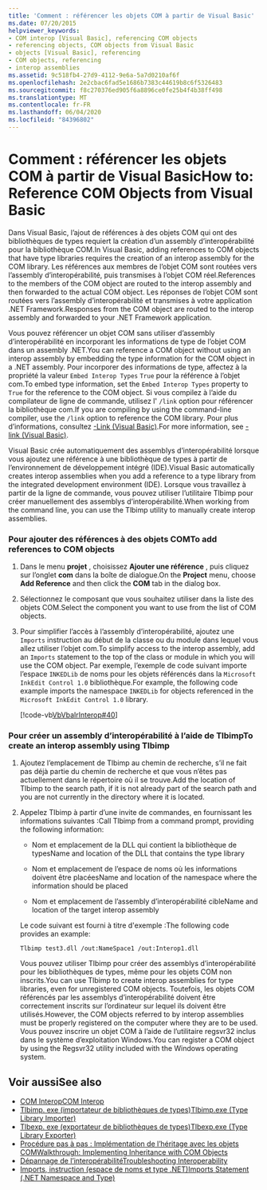 ```yaml
---
title: 'Comment : référencer les objets COM à partir de Visual Basic'
ms.date: 07/20/2015
helpviewer_keywords:
- COM interop [Visual Basic], referencing COM objects
- referencing objects, COM objects from Visual Basic
- objects [Visual Basic], referencing
- COM objects, referencing
- interop assemblies
ms.assetid: 9c518fb4-27d9-4112-9e6a-5a7d0210af6f
ms.openlocfilehash: 2e2cbac6fad5e1686b7383c44619b8c6f5326483
ms.sourcegitcommit: f8c270376ed905f6a8896ce0fe25b4f4b38ff498
ms.translationtype: MT
ms.contentlocale: fr-FR
ms.lasthandoff: 06/04/2020
ms.locfileid: "84396802"
---
```

# <a name="how-to-reference-com-objects-from-visual-basic"></a><span data-ttu-id="d26ab-102">Comment : référencer les objets COM à partir de Visual Basic</span><span class="sxs-lookup"><span data-stu-id="d26ab-102">How to: Reference COM Objects from Visual Basic</span></span>
<span data-ttu-id="d26ab-103">Dans Visual Basic, l’ajout de références à des objets COM qui ont des bibliothèques de types requiert la création d’un assembly d’interopérabilité pour la bibliothèque COM.</span><span class="sxs-lookup"><span data-stu-id="d26ab-103">In Visual Basic, adding references to COM objects that have type libraries requires the creation of an interop assembly for the COM library.</span></span> <span data-ttu-id="d26ab-104">Les références aux membres de l’objet COM sont routées vers l’assembly d’interopérabilité, puis transmises à l’objet COM réel.</span><span class="sxs-lookup"><span data-stu-id="d26ab-104">References to the members of the COM object are routed to the interop assembly and then forwarded to the actual COM object.</span></span> <span data-ttu-id="d26ab-105">Les réponses de l’objet COM sont routées vers l’assembly d’interopérabilité et transmises à votre application .NET Framework.</span><span class="sxs-lookup"><span data-stu-id="d26ab-105">Responses from the COM object are routed to the interop assembly and forwarded to your .NET Framework application.</span></span>  
  
 <span data-ttu-id="d26ab-106">Vous pouvez référencer un objet COM sans utiliser d’assembly d’interopérabilité en incorporant les informations de type de l’objet COM dans un assembly .NET.</span><span class="sxs-lookup"><span data-stu-id="d26ab-106">You can reference a COM object without using an interop assembly by embedding the type information for the COM object in a .NET assembly.</span></span> <span data-ttu-id="d26ab-107">Pour incorporer des informations de type, affectez à la propriété la valeur `Embed Interop Types` `True` pour la référence à l’objet com.</span><span class="sxs-lookup"><span data-stu-id="d26ab-107">To embed type information, set the `Embed Interop Types` property to `True` for the reference to the COM object.</span></span> <span data-ttu-id="d26ab-108">Si vous compilez à l’aide du compilateur de ligne de commande, utilisez l' `/link` option pour référencer la bibliothèque com.</span><span class="sxs-lookup"><span data-stu-id="d26ab-108">If you are compiling by using the command-line compiler, use the `/link` option to reference the COM library.</span></span> <span data-ttu-id="d26ab-109">Pour plus d’informations, consultez [-Link (Visual Basic)](../../reference/command-line-compiler/link.md).</span><span class="sxs-lookup"><span data-stu-id="d26ab-109">For more information, see [-link (Visual Basic)](../../reference/command-line-compiler/link.md).</span></span>  
  
 <span data-ttu-id="d26ab-110">Visual Basic crée automatiquement des assemblys d’interopérabilité lorsque vous ajoutez une référence à une bibliothèque de types à partir de l’environnement de développement intégré (IDE).</span><span class="sxs-lookup"><span data-stu-id="d26ab-110">Visual Basic automatically creates interop assemblies when you add a reference to a type library from the integrated development environment (IDE).</span></span> <span data-ttu-id="d26ab-111">Lorsque vous travaillez à partir de la ligne de commande, vous pouvez utiliser l’utilitaire Tlbimp pour créer manuellement des assemblys d’interopérabilité.</span><span class="sxs-lookup"><span data-stu-id="d26ab-111">When working from the command line, you can use the Tlbimp utility to manually create interop assemblies.</span></span>  
  
### <a name="to-add-references-to-com-objects"></a><span data-ttu-id="d26ab-112">Pour ajouter des références à des objets COM</span><span class="sxs-lookup"><span data-stu-id="d26ab-112">To add references to COM objects</span></span>  
  
1. <span data-ttu-id="d26ab-113">Dans le menu **projet** , choisissez **Ajouter une référence** , puis cliquez sur l’onglet **com** dans la boîte de dialogue.</span><span class="sxs-lookup"><span data-stu-id="d26ab-113">On the **Project** menu, choose **Add Reference** and then click the **COM** tab in the dialog box.</span></span>  
  
2. <span data-ttu-id="d26ab-114">Sélectionnez le composant que vous souhaitez utiliser dans la liste des objets COM.</span><span class="sxs-lookup"><span data-stu-id="d26ab-114">Select the component you want to use from the list of COM objects.</span></span>  
  
3. <span data-ttu-id="d26ab-115">Pour simplifier l’accès à l’assembly d’interopérabilité, ajoutez une `Imports` instruction au début de la classe ou du module dans lequel vous allez utiliser l’objet com.</span><span class="sxs-lookup"><span data-stu-id="d26ab-115">To simplify access to the interop assembly, add an `Imports` statement to the top of the class or module in which you will use the COM object.</span></span> <span data-ttu-id="d26ab-116">Par exemple, l’exemple de code suivant importe l’espace `INKEDLib` de noms pour les objets référencés dans la `Microsoft InkEdit Control 1.0` bibliothèque.</span><span class="sxs-lookup"><span data-stu-id="d26ab-116">For example, the following code example imports the namespace `INKEDLib` for objects referenced in the `Microsoft InkEdit Control 1.0` library.</span></span>  
  
     [!code-vb[VbVbalrInterop#40](~/samples/snippets/visualbasic/VS_Snippets_VBCSharp/VbVbalrInterop/VB/Class1.vb#40)]  
  
### <a name="to-create-an-interop-assembly-using-tlbimp"></a><span data-ttu-id="d26ab-117">Pour créer un assembly d’interopérabilité à l’aide de Tlbimp</span><span class="sxs-lookup"><span data-stu-id="d26ab-117">To create an interop assembly using Tlbimp</span></span>  
  
1. <span data-ttu-id="d26ab-118">Ajoutez l’emplacement de Tlbimp au chemin de recherche, s’il ne fait pas déjà partie du chemin de recherche et que vous n’êtes pas actuellement dans le répertoire où il se trouve.</span><span class="sxs-lookup"><span data-stu-id="d26ab-118">Add the location of Tlbimp to the search path, if it is not already part of the search path and you are not currently in the directory where it is located.</span></span>  
  
2. <span data-ttu-id="d26ab-119">Appelez Tlbimp à partir d’une invite de commandes, en fournissant les informations suivantes :</span><span class="sxs-lookup"><span data-stu-id="d26ab-119">Call Tlbimp from a command prompt, providing the following information:</span></span>  
  
    - <span data-ttu-id="d26ab-120">Nom et emplacement de la DLL qui contient la bibliothèque de types</span><span class="sxs-lookup"><span data-stu-id="d26ab-120">Name and location of the DLL that contains the type library</span></span>  
  
    - <span data-ttu-id="d26ab-121">Nom et emplacement de l’espace de noms où les informations doivent être placées</span><span class="sxs-lookup"><span data-stu-id="d26ab-121">Name and location of the namespace where the information should be placed</span></span>  
  
    - <span data-ttu-id="d26ab-122">Nom et emplacement de l’assembly d’interopérabilité cible</span><span class="sxs-lookup"><span data-stu-id="d26ab-122">Name and location of the target interop assembly</span></span>  
  
     <span data-ttu-id="d26ab-123">Le code suivant est fourni à titre d'exemple :</span><span class="sxs-lookup"><span data-stu-id="d26ab-123">The following code provides an example:</span></span>  
  
    ```console  
    Tlbimp test3.dll /out:NameSpace1 /out:Interop1.dll  
    ```  
  
     <span data-ttu-id="d26ab-124">Vous pouvez utiliser Tlbimp pour créer des assemblys d’interopérabilité pour les bibliothèques de types, même pour les objets COM non inscrits.</span><span class="sxs-lookup"><span data-stu-id="d26ab-124">You can use Tlbimp to create interop assemblies for type libraries, even for unregistered COM objects.</span></span> <span data-ttu-id="d26ab-125">Toutefois, les objets COM référencés par les assemblys d’interopérabilité doivent être correctement inscrits sur l’ordinateur sur lequel ils doivent être utilisés.</span><span class="sxs-lookup"><span data-stu-id="d26ab-125">However, the COM objects referred to by interop assemblies must be properly registered on the computer where they are to be used.</span></span> <span data-ttu-id="d26ab-126">Vous pouvez inscrire un objet COM à l’aide de l’utilitaire regsvr32 inclus dans le système d’exploitation Windows.</span><span class="sxs-lookup"><span data-stu-id="d26ab-126">You can register a COM object by using the Regsvr32 utility included with the Windows operating system.</span></span>  
  
## <a name="see-also"></a><span data-ttu-id="d26ab-127">Voir aussi</span><span class="sxs-lookup"><span data-stu-id="d26ab-127">See also</span></span>

- [<span data-ttu-id="d26ab-128">COM Interop</span><span class="sxs-lookup"><span data-stu-id="d26ab-128">COM Interop</span></span>](index.md)
- [<span data-ttu-id="d26ab-129">Tlbimp. exe (importateur de bibliothèques de types)</span><span class="sxs-lookup"><span data-stu-id="d26ab-129">Tlbimp.exe (Type Library Importer)</span></span>](../../../framework/tools/tlbimp-exe-type-library-importer.md)
- [<span data-ttu-id="d26ab-130">Tlbexp. exe (exportateur de bibliothèques de types)</span><span class="sxs-lookup"><span data-stu-id="d26ab-130">Tlbexp.exe (Type Library Exporter)</span></span>](../../../framework/tools/tlbexp-exe-type-library-exporter.md)
- [<span data-ttu-id="d26ab-131">Procédure pas à pas : Implémentation de l’héritage avec les objets COM</span><span class="sxs-lookup"><span data-stu-id="d26ab-131">Walkthrough: Implementing Inheritance with COM Objects</span></span>](walkthrough-implementing-inheritance-with-com-objects.md)
- [<span data-ttu-id="d26ab-132">Dépannage de l’interopérabilité</span><span class="sxs-lookup"><span data-stu-id="d26ab-132">Troubleshooting Interoperability</span></span>](troubleshooting-interoperability.md)
- [<span data-ttu-id="d26ab-133">Imports, instruction (espace de noms et type .NET)</span><span class="sxs-lookup"><span data-stu-id="d26ab-133">Imports Statement (.NET Namespace and Type)</span></span>](../../language-reference/statements/imports-statement-net-namespace-and-type.md)
